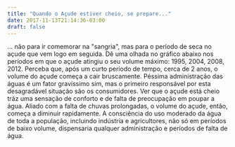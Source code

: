 ```yaml
---
title: "Quando o Açude estiver cheio, se prepare..."
date: 2017-11-13T21:14:36-03:00
draft: false
---
```


<div id="text" width=300></div>

... não para ir comemorar na "sangria", mas para o período de seca no açude que vem  logo em seguida.
Dê uma olhada no gráfico abaixo nos períodos em que o açude atingiu o seu volume máximo: 1995, 2004, 2008, 2012.
Perceba que, após um curto período de tempo, cerca de 2 anos, o volume do açude começa a cair bruscamente.
Péssima administração das águas é um fator gravíssimo sim, mas o primeiro responsável por esta desagradável situação são os consumidores.
Ver que o açude está cheio tráz uma sensação de conforto e de falta de preocupação em poupar a água. Aliado com a falta de chuvas prolongadas, o volume do açude, então, começa a diminuir rapidamente.
A consciência do uso moderado da água de toda a população, incluindo indústria e agricultores, não só em períodos de baixo volume, dispensaria qualquer administração e períodos de falta de água. 

<div id="vis" width=300></div>

<script src="https://cdnjs.cloudflare.com/ajax/libs/vega/3.0.7/vega.js"></script>
<script src="https://cdnjs.cloudflare.com/ajax/libs/vega-lite/2.0.1/vega-lite.js"></script>
<script src="https://cdnjs.cloudflare.com/ajax/libs/vega-embed/3.0.0-rc7/vega-embed.js"></script>

<script>
    const spec = {
    "$schema": "https://vega.github.io/schema/vega/v3.0.json",
  "autosize": "pad",
  "padding": 5,
  "width": 900,
  "height": 450,
  "title": {
    "text": "Volume Máximo e Mínimo do Açude de Boqueirão, por ano"
  },
  "style": "cell",
  "data": [
    {
      "name": "source_0",
      "url": "https://api.insa.gov.br/reservatorios/12172/monitoramento",
      "format": {
        "type": "json",
        "property": "volumes",
        "parse": {"DataInformacao": "utc:'%d/%m/%Y'"}
      }
    },
    {
      "name": "data_0",
      "source": "source_0",
      "transform": [
        {
          "type": "formula",
          "expr": "toDate(datum[\"DataInformacao\"])",
          "as": "DataInformacao"
        },
        {
          "type": "formula",
          "expr": "toNumber(datum[\"VolumePercentual\"])",
          "as": "VolumePercentual"
        },
        {
          "type": "formula",
          "as": "year_DataInformacao",
          "expr": "datetime(year(datum[\"DataInformacao\"]), 0, 1, 0, 0, 0, 0)"
        },
        {
          "type": "aggregate",
          "groupby": ["year_DataInformacao"],
          "ops": ["max"],
          "fields": ["VolumePercentual"],
          "as": ["max_VolumePercentual"]
        },
        {
          "type": "filter",
          "expr": "datum[\"year_DataInformacao\"] !== null && !isNaN(datum[\"year_DataInformacao\"])"
        }
      ]
    },
    {
      "name": "data_1",
      "source": "source_0",
      "transform": [
        {
          "type": "formula",
          "expr": "toDate(datum[\"DataInformacao\"])",
          "as": "DataInformacao"
        },
        {
          "type": "formula",
          "expr": "toNumber(datum[\"VolumePercentual\"])",
          "as": "VolumePercentual"
        },
        {
          "type": "formula",
          "as": "year_DataInformacao",
          "expr": "datetime(year(datum[\"DataInformacao\"]), 0, 1, 0, 0, 0, 0)"
        },
        {
          "type": "aggregate",
          "groupby": ["year_DataInformacao"],
          "ops": ["min"],
          "fields": ["VolumePercentual"],
          "as": ["min_VolumePercentual"]
        },
        {
          "type": "filter",
          "expr": "datum[\"year_DataInformacao\"] !== null && !isNaN(datum[\"year_DataInformacao\"])"
        }
      ]
    }
  ],
  "marks": [
    {
      "name": "layer_0_marks",
      "type": "area",
      "style": ["area"],
      "sort": {
        "field": "datum[\"year_DataInformacao\"]",
        "order": "descending"
      },
      "from": {"data": "data_0"},
      "encode": {
        "update": {
          "interpolate": {"value": "monotone"},
          "orient": {"value": "vertical"},
          "x": {"scale": "x","field": "year_DataInformacao"},
          "y": {"scale": "y","field": "max_VolumePercentual"},
          "y2": {"scale": "y","value": 0},
          "fill": {"value": "#192E5B"}
        }
      }
    },
    {
      "name": "layer_1_marks",
      "type": "area",
      "style": ["area"],
      "sort": {
        "field": "datum[\"year_DataInformacao\"]",
        "order": "descending"
      },
      "from": {"data": "data_1"},
      "encode": {
        "update": {
          "interpolate": {"value": "monotone"},
          "orient": {"value": "vertical"},
          "x": {"scale": "x","field": "year_DataInformacao"},
          "y": {"scale": "y","field": "min_VolumePercentual"},
          "y2": {"scale": "y","value": 0},
          "fill": {"value": "#72A2C0"}
        }
      }
    }
  ],
  "scales": [
    {
      "name": "x",
      "type": "time",
      "domain": {
        "fields": [
          {"data": "data_0","field": "year_DataInformacao"},
          {"data": "data_1","field": "year_DataInformacao"}
        ],
        "sort": true
      },
      "range": [0,{"signal": "width"}]
    },
    {
      "name": "y",
      "type": "linear",
      "domain": {
        "fields": [
          {"data": "data_0","field": "max_VolumePercentual"},
          {"data": "data_1","field": "min_VolumePercentual"}
        ],
        "sort": true
      },
      "range": [{"signal": "height"},0],
      "nice": true,
      "zero": true
    }
  ],
  "axes": [
    {
      "title": "",
      "scale": "x",
      "orient": "bottom",
      "labelFlush": true,
      "labelOverlap": true,
      "tickCount": {"signal": "ceil(width/40)"},
      "zindex": 1,
      "encode": {
        "labels": {
          "update": {
            "text": {"signal": "timeFormat(datum.value, '%Y')"}
          }
        }
      }
    },
    {
      "scale": "x",
      "orient": "bottom",
      "domain": false,
      "grid": true,
      "labels": false,
      "maxExtent": 0,
      "minExtent": 0,
      "tickCount": {"signal": "ceil(width/40)"},
      "ticks": false,
      "zindex": 0,
      "gridScale": "y"
    },
    {
      "title": "Volume (%)",
      "scale": "y",
      "orient": "left",
      "labelOverlap": true,
      "tickCount": {"signal": "ceil(height/40)"},
      "zindex": 1
    },
    {
      "scale": "y",
      "orient": "left",
      "domain": false,
      "grid": true,
      "labels": false,
      "maxExtent": 0,
      "minExtent": 0,
      "tickCount": {"signal": "ceil(height/40)"},
      "ticks": false,
      "zindex": 0,
      "gridScale": "x"
    }
  ],
  "config": {"axisY": {"minExtent": 30}}
};
  	vegaEmbed('#vis', spec).catch(console.warn);
</script>





